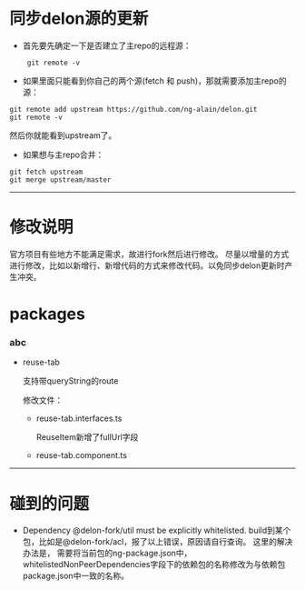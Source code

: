 # 同步delon源的更新
* 首先要先确定一下是否建立了主repo的远程源：

   ` git remote -v`

* 如果里面只能看到你自己的两个源(fetch 和 push)，那就需要添加主repo的源：
```
git remote add upstream https://github.com/ng-alain/delon.git
git remote -v
```
然后你就能看到upstream了。
* 如果想与主repo合并：
```
git fetch upstream
git merge upstream/master
```

---

# 修改说明

官方项目有些地方不能满足需求，故进行fork然后进行修改。
尽量以增量的方式进行修改，比如以新增行、新增代码的方式来修改代码。以免同步delon更新时产生冲突。

# packages


### abc


* reuse-tab

    支持带queryString的route

    修改文件：
    * reuse-tab.interfaces.ts

      ReuseItem新增了fullUrl字段

    * reuse-tab.component.ts
      

----

# 碰到的问题

* Dependency @delon-fork/util must be explicitly whitelisted.
build到某个包，比如是@delon-fork/acl，报了以上错误，原因请自行查询。
这里的解决办法是，
需要将当前包的ng-package.json中，whitelistedNonPeerDependencies字段下的依赖包的名称修改为与依赖包package.json中一致的名称。

